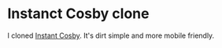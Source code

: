 Instanct Cosby clone
====================

I cloned [Instant Cosby](http://www.instantcosby.com).  It's dirt simple and more mobile friendly.